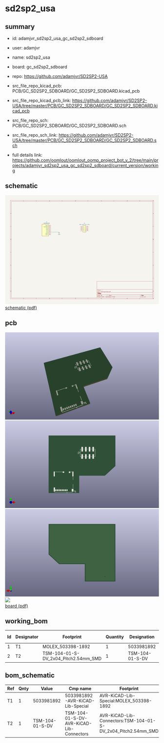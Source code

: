 # sd2sp2_usa
 
## summary 
* id: adamjvr_sd2sp2_usa_gc_sd2sp2_sdboard
* user: adamjvr
* name: sd2sp2_usa
* board: gc_sd2sp2_sdboard
* repo: https://github.com/adamjvr/SD2SP2-USA
* src_file_repo_kicad_pcb: PCB/GC_SD2SP2_SDBOARD/GC_SD2SP2_SDBOARD.kicad_pcb
* src_file_repo_kicad_pcb_link: https://github.com/adamjvr/SD2SP2-USA/tree/master/PCB/GC_SD2SP2_SDBOARD/GC_SD2SP2_SDBOARD.kicad_pcb


* src_file_repo_sch: PCB/GC_SD2SP2_SDBOARD/GC_SD2SP2_SDBOARD.sch
* src_file_repo_sch_link: https://github.com/adamjvr/SD2SP2-USA/tree/master/PCB/GC_SD2SP2_SDBOARD/GC_SD2SP2_SDBOARD.sch
* full details link: https://github.com/oomlout/oomlout_oomp_project_bot_v_2/tree/main/projects/adamjvr_sd2sp2_usa_gc_sd2sp2_sdboard/current_version/working  

## schematic  
![](working_schematic_600.png)  
[schematic (pdf)](working_schematic.pdf) 






















## pcb  
![](working_3d_600.png) 
![](working_3d_front_600.png)  
![](working_3d_back_600.png)  
![](working_600.png)  
[board (pdf)](working.pdf)  

## working_bom
| Id | Designator | Footprint | Quantity | Designation | Supplier and ref |  | None | 
| --- | --- | --- | --- | --- | --- | --- | --- | 
| 1 | T1 | MOLEX_503398-1892 | 1 | 5033981892 |  |  | [''] | 
| 2 | T2 | TSM-104-01-S-DV_2x04_Pitch2.54mm_SMD | 1 | TSM-104-01-S-DV |  |  | [''] | 


## bom_schematic
| Ref | Qnty | Value | Cmp name | Footprint | Description | Vendor | DNP | 
| --- | --- | --- | --- | --- | --- | --- | --- | 
| T1 | 1 | 5033981892 | 5033981892-AVR-KiCAD-Lib-Special | AVR-KiCAD-Lib-Special:MOLEX_503398-1892 |  | Digikey |  | 
| T2 | 1 | TSM-104-01-S-DV | TSM-104-01-S-DV-AVR-KiCAD-Lib-Connectors | AVR-KiCAD-Lib-Connectors:TSM-104-01-S-DV_2x04_Pitch2.54mm_SMD |  | Digikey |  | 



